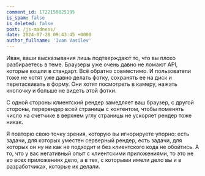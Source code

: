 ```yaml
---
comment_id: 1722159825195
is_spam: false
is_deleted: false
post: /js-madness/
date: 2024-07-28 09:43:45 +0000
author_fullname: 'Ivan Vasilev'
---
```


Иван, ваши высказывания лишь подтверждают то, что вы плохо разбираетесь в теме. Браузеры уже очень давно не ломают API, которые вошли в стандарт. Всё обратно совместимо. И пользователи тоже не хотят уже давно делать фотку, сохранять ее на диск и перетаскивать в форму. Они хотят посмотреть в камеру, нажать кнопочку и больше не видеть этой фотки. 

С одной стороны клиентский рендер замедляет ваш браузер, с другой стороны, перерендер всей страницы с контентом, чтобы поменять число на счетчике в верхнем углу страницы не ускоряет рендер тоже никак. 

Я повторю свою точку зрения, которую вы игнорируете упорно: есть задачи, для которых уместен серверный рендер, есть задачи, для которых он ну ни как не подходит и без клиентского кода не обойтись. А то, что у вас негативный опыт с клиентскими приложениями, то это не во всех приложениях дело, а в тех, с которыми имели дело вы и в разработчиках, которые их делали. 
